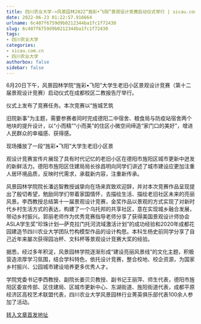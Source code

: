 ```yaml
---
title: 四川农业大学->风景园林2022“旌彩•飞阳”景观设计竞赛启动仪式举行 | sicau.com.cn
date: 2022-06-23 01:22:57.916664
urlname: 6c407f6759d9b0212344ba1fc1f72430
slug: 6c407f6759d9b0212344ba1fc1f72430
tags: 
- 四川农业大学
categories:
- sicau.com.cn
- 四川农业大学
authorbox: false
sidebar: false
---
```

6月20日下午，风景园林学院“旌彩•飞阳”大学生老旧小区景观设计竞赛（第十二届景观设计竞赛）启动仪式在成都校区二教报告厅举行。

仪式上发布了竞赛任务。本次竞赛以“旌城艺筑

旧院新事”为主题，需要参赛者同时完成德阳二中宿舍、粮食局与防疫站宿舍两个地块的提升设计，以“小而精”“小而美”的住区小微空间缔造“家门口的美好”，增进人民群众的幸福感、获得感。

现场播放了一段“旌彩•飞阳”大学生老旧小区景
<!--more-->
观设计竞赛宣传片展现了具有时代记忆的老旧小区在德阳市旌阳区城市更新中迸发的新鲜活力。德阳市旌阳区住建局局长徐昌明向同学们讲述了城市建设应更加注重人居环境品质，反映时代需求，承载新内容，注重新传承。

风景园林学院院长潘远智教授诚挚向在场来宾致欢迎辞，并对本次竞赛作品呈现提出了殷切希望，勉励同学们带着家国情怀，去描绘生活、描绘老旧社区未来的亮丽风景。李西教授总结第十一届景观设计竞赛，金奖作品以景观的方式实现了对新时代乡村生活方式的表达，构建了一个乌托邦的共享社区，意在实现城乡融合发展，带动乡村振兴。郭丽老师作为优秀竞赛指导老师分享了获得美国景观设计师协会ASLA学生奖“珍珠计划—萨克拉门托河流域激活计划”的成功经验和2020年成都花园建造节四川农业大学团队竹构模型作品的设计构思。本科生杨史前同学分享了自己近年来屡次获得园冶杯、文科杯等景观设计竞赛大奖的经验。

据悉，经过多年积淀，风景园林学院逐渐形成“建设亮丽风景线”的文化主题，积极营造浓厚学习氛围，结合学科特色，依托设计竞赛，整合校地、校企资源，为国家乡村振兴、公园城市建设培养更多优秀人才。

学院党委书记李西教授、副院长姜贝贝教授、副书记王丽萍、师生代表，德阳市旌阳区委宣传部、区住建局、区城市更新中心、东湖街道、旌阳街道代表，成都平原经济区高校艺术联盟代表，四川农业大学风景园林行业菁英俱乐部代表100余人参加了活动。



[转入文章首发地址](https://news.sicau.edu.cn/info/1078/68506.htm)